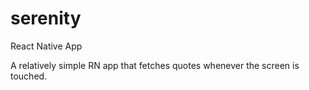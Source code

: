 # serenity
React Native App

A relatively simple RN app that fetches quotes whenever the screen is touched.
